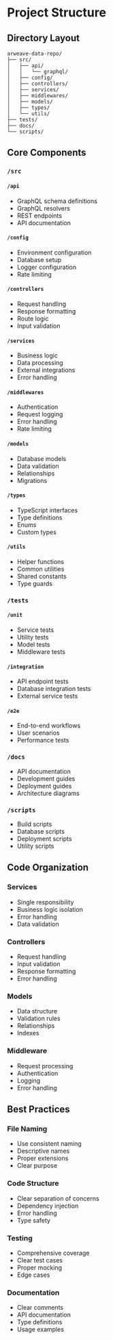 # Project Structure

## Directory Layout

```
arweave-data-repo/
├── src/
│   ├── api/
│   │   └── graphql/
│   ├── config/
│   ├── controllers/
│   ├── services/
│   ├── middlewares/
│   ├── models/
│   ├── types/
│   └── utils/
├── tests/
├── docs/
└── scripts/
```

## Core Components

### `/src`

#### `/api`
- GraphQL schema definitions
- GraphQL resolvers
- REST endpoints
- API documentation

#### `/config`
- Environment configuration
- Database setup
- Logger configuration
- Rate limiting

#### `/controllers`
- Request handling
- Response formatting
- Route logic
- Input validation

#### `/services`
- Business logic
- Data processing
- External integrations
- Error handling

#### `/middlewares`
- Authentication
- Request logging
- Error handling
- Rate limiting

#### `/models`
- Database models
- Data validation
- Relationships
- Migrations

#### `/types`
- TypeScript interfaces
- Type definitions
- Enums
- Custom types

#### `/utils`
- Helper functions
- Common utilities
- Shared constants
- Type guards

### `/tests`

#### `/unit`
- Service tests
- Utility tests
- Model tests
- Middleware tests

#### `/integration`
- API endpoint tests
- Database integration tests
- External service tests

#### `/e2e`
- End-to-end workflows
- User scenarios
- Performance tests

### `/docs`
- API documentation
- Development guides
- Deployment guides
- Architecture diagrams

### `/scripts`
- Build scripts
- Database scripts
- Deployment scripts
- Utility scripts

## Code Organization

### Services
- Single responsibility
- Business logic isolation
- Error handling
- Data validation

### Controllers
- Request handling
- Input validation
- Response formatting
- Error handling

### Models
- Data structure
- Validation rules
- Relationships
- Indexes

### Middleware
- Request processing
- Authentication
- Logging
- Error handling

## Best Practices

### File Naming
- Use consistent naming
- Descriptive names
- Proper extensions
- Clear purpose

### Code Structure
- Clear separation of concerns
- Dependency injection
- Error handling
- Type safety

### Testing
- Comprehensive coverage
- Clear test cases
- Proper mocking
- Edge cases

### Documentation
- Clear comments
- API documentation
- Type definitions
- Usage examples 